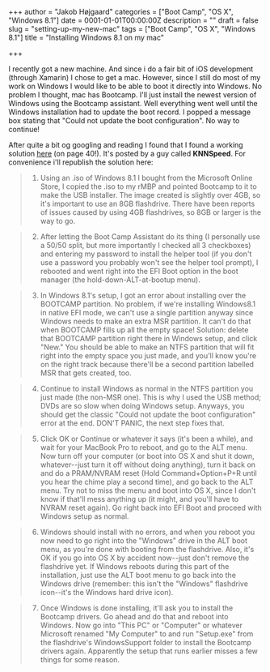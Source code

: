 +++
author = "Jakob Højgaard"
categories = ["Boot Camp", "OS X", "Windows 8.1"]
date = 0001-01-01T00:00:00Z
description = ""
draft = false
slug = "setting-up-my-new-mac"
tags = ["Boot Camp", "OS X", "Windows 8.1"]
title = "Installing Windows 8.1 on my mac"

+++

I recently got a new machine. And since i do a fair bit of iOS development (through Xamarin) I chose to get a mac. However, since I still do most of my work on Windows I would like to be able to boot it directly into Windows. No problem I thought, mac has Bootcamp. I'll just install the newest version of Windows using the Bootcamp assistant. Well everything went well until the Windows installation had to update the boot record. I popped a message box stating that "Could not update the boot configuration". No way to continue!

After quite a bit og googling and reading I found that I found a working solution [here](https://discussions.apple.com/thread/5474320?start=585&tstart=0) (on page 40!). It's posted by a guy called **KNNSpeed**. For convenience i'll republish the solution here:

> 1) Using an .iso of Windows 8.1 I bought from the Microsoft Online Store, I copied the .iso to my rMBP and pointed Bootcamp to it to make the USB installer. The image created is slightly over 4GB, so it's important to use an 8GB flashdrive. There have been reports of issues caused by using 4GB flashdrives, so 8GB or larger is the way to go.

> 2) After letting the Boot Camp Assistant do its thing (I personally use a 50/50 split, but more importantly I checked all 3 checkboxes) and entering my password to install the helper tool (if you don't use a password you probably won't see the helper tool prompt), I rebooted and went right into the EFI Boot option in the boot manager (the hold-down-ALT-at-bootup menu).

> 3) In Windows 8.1's setup, I got an error about installing over the BOOTCAMP partition. No problem, if we're installing Windows8.1 in native EFI mode, we can't use a single partition anyway since Windows needs to make an extra MSR partition. It can't do that when BOOTCAMP fills up all the empty space! Solution: delete that BOOTCAMP partition right there in Windows setup, and click "New." You should be able to make an NTFS partition that will fit right into the empty space you just made, and you'll know you're on the right track because there'll be a second partition labelled MSR that gets created, too.

> 4) Continue to install Windows as normal in the NTFS partition you just made (the non-MSR one). This is why I used the USB method; DVDs are so slow when doing Windows setup. Anyways, you should get the classic "Could not update the boot configuration" error at the end. DON'T PANIC, the next step fixes that.

> 5) Click OK or Continue or whatever it says (it's been a while), and wait for your MacBook Pro to reboot, and go to the ALT menu. Now turn off your computer (or boot into OS X and shut it down, whatever--just turn it off without doing anything), turn it back on and do a PRAM/NVRAM reset (Hold Command+Option+P+R until you hear the chime play a second time), and go back to the ALT menu. Try not to miss the menu and boot into OS X, since I don't know if that'll mess anything up (it might, and you'll have to NVRAM reset again). Go right back into EFI Boot and proceed with Windows setup as normal.

> 6) Windows should install with no errors, and when you reboot you now need to go right into the "Windows" drive in the ALT boot menu, as you're done with booting from the flashdrive. Also, it's OK if you go into OS X by accident now--just don't remove the flashdrive yet. If Windows reboots during this part of the installation, just use the ALT boot menu to go back into the Windows drive (remember: this isn't the "Windows" flashdrive icon--it's the Windows hard drive icon).

> 7) Once Windows is done installing, it'll ask you to install the Bootcamp drivers. Go ahead and do that and reboot into Windows. Now go into "This PC" or "Computer" or whatever Microsoft renamed "My Computer" to and run "Setup.exe" from the flashdrive's WindowsSupport folder to install the Bootcamp drivers again. Apparently the setup that runs earlier misses a few things for some reason.
